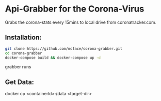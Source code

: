 # Api-Grabber for the Corona-Virus

Grabs the corona-stats every 15mins to local drive from coronatracker.com.

## Installation:
```bash
git clone https://github.com/ncface/corona-grabber.git
cd corona-grabber
docker-compose build && docker-compose up -d
```
grabber runs

## Get Data:
docker cp \<containerId\>:/data \<target-dir\>
